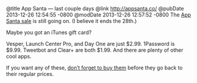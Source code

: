 @title App Santa — last couple days
@link http://appsanta.co/
@pubDate 2013-12-26 12:54:55 -0800
@modDate 2013-12-26 12:57:52 -0800
The [App Santa sale](http://appsanta.co/) is still going on. (I believe it ends the 28th.)

Maybe you got an iTunes gift card?

Vesper, Launch Center Pro, and Day One are just $2.99. 1Password is $9.99. Tweetbot and Clear+ are both $1.99. And there are plenty of other cool apps.

If you want any of these, [don’t forget to buy them](http://appsanta.co/) before they go back to their regular prices.
